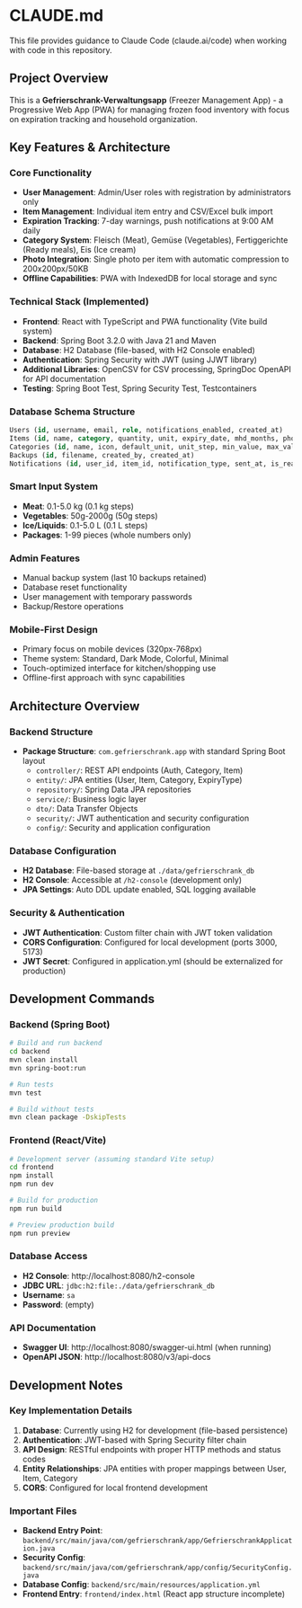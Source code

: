 # CLAUDE.md

This file provides guidance to Claude Code (claude.ai/code) when working with code in this repository.

## Project Overview

This is a **Gefrierschrank-Verwaltungsapp** (Freezer Management App) - a Progressive Web App (PWA) for managing frozen food inventory with focus on expiration tracking and household organization.

## Key Features & Architecture

### Core Functionality
- **User Management**: Admin/User roles with registration by administrators only
- **Item Management**: Individual item entry and CSV/Excel bulk import
- **Expiration Tracking**: 7-day warnings, push notifications at 9:00 AM daily
- **Category System**: Fleisch (Meat), Gemüse (Vegetables), Fertiggerichte (Ready meals), Eis (Ice cream)
- **Photo Integration**: Single photo per item with automatic compression to 200x200px/50KB
- **Offline Capabilities**: PWA with IndexedDB for local storage and sync

### Technical Stack (Implemented)
- **Frontend**: React with TypeScript and PWA functionality (Vite build system)
- **Backend**: Spring Boot 3.2.0 with Java 21 and Maven
- **Database**: H2 Database (file-based, with H2 Console enabled)
- **Authentication**: Spring Security with JWT (using JJWT library)
- **Additional Libraries**: OpenCSV for CSV processing, SpringDoc OpenAPI for API documentation
- **Testing**: Spring Boot Test, Spring Security Test, Testcontainers

### Database Schema Structure
```sql
Users (id, username, email, role, notifications_enabled, created_at)
Items (id, name, category, quantity, unit, expiry_date, mhd_months, photo_path, user_id)
Categories (id, name, icon, default_unit, unit_step, min_value, max_value)
Backups (id, filename, created_by, created_at)
Notifications (id, user_id, item_id, notification_type, sent_at, is_read)
```

### Smart Input System
- **Meat**: 0.1-5.0 kg (0.1 kg steps)
- **Vegetables**: 50g-2000g (50g steps)
- **Ice/Liquids**: 0.1-5.0 L (0.1 L steps)
- **Packages**: 1-99 pieces (whole numbers only)

### Admin Features
- Manual backup system (last 10 backups retained)
- Database reset functionality
- User management with temporary passwords
- Backup/Restore operations

### Mobile-First Design
- Primary focus on mobile devices (320px-768px)
- Theme system: Standard, Dark Mode, Colorful, Minimal
- Touch-optimized interface for kitchen/shopping use
- Offline-first approach with sync capabilities

## Architecture Overview

### Backend Structure
- **Package Structure**: `com.gefrierschrank.app` with standard Spring Boot layout
  - `controller/`: REST API endpoints (Auth, Category, Item)
  - `entity/`: JPA entities (User, Item, Category, ExpiryType)
  - `repository/`: Spring Data JPA repositories
  - `service/`: Business logic layer
  - `dto/`: Data Transfer Objects
  - `security/`: JWT authentication and security configuration
  - `config/`: Security and application configuration

### Database Configuration
- **H2 Database**: File-based storage at `./data/gefrierschrank_db`
- **H2 Console**: Accessible at `/h2-console` (development only)
- **JPA Settings**: Auto DDL update enabled, SQL logging available

### Security & Authentication
- **JWT Authentication**: Custom filter chain with JWT token validation
- **CORS Configuration**: Configured for local development (ports 3000, 5173)
- **JWT Secret**: Configured in application.yml (should be externalized for production)

## Development Commands

### Backend (Spring Boot)
```bash
# Build and run backend
cd backend
mvn clean install
mvn spring-boot:run

# Run tests
mvn test

# Build without tests
mvn clean package -DskipTests
```

### Frontend (React/Vite)
```bash
# Development server (assuming standard Vite setup)
cd frontend
npm install
npm run dev

# Build for production
npm run build

# Preview production build
npm run preview
```

### Database Access
- **H2 Console**: http://localhost:8080/h2-console
- **JDBC URL**: `jdbc:h2:file:./data/gefrierschrank_db`
- **Username**: `sa`
- **Password**: (empty)

### API Documentation
- **Swagger UI**: http://localhost:8080/swagger-ui.html (when running)
- **OpenAPI JSON**: http://localhost:8080/v3/api-docs

## Development Notes

### Key Implementation Details
1. **Database**: Currently using H2 for development (file-based persistence)
2. **Authentication**: JWT-based with Spring Security filter chain
3. **API Design**: RESTful endpoints with proper HTTP methods and status codes
4. **Entity Relationships**: JPA entities with proper mappings between User, Item, Category
5. **CORS**: Configured for local frontend development

### Important Files
- **Backend Entry Point**: `backend/src/main/java/com/gefrierschrank/app/GefrierschrankApplication.java`
- **Security Config**: `backend/src/main/java/com/gefrierschrank/app/config/SecurityConfig.java`
- **Database Config**: `backend/src/main/resources/application.yml`
- **Frontend Entry**: `frontend/index.html` (React app structure incomplete)
